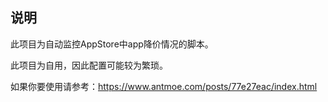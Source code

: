 ## 说明

此项目为自动监控AppStore中app降价情况的脚本。

此项目为自用，因此配置可能较为繁琐。

如果你要使用请参考：https://www.antmoe.com/posts/77e27eac/index.html

